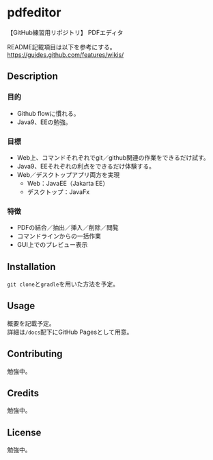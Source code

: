 # pdfeditor
【GitHub練習用リポジトリ】
PDFエディタ

README記載項目は以下を参考にする。  
https://guides.github.com/features/wikis/

## Description
### 目的
- Github flowに慣れる。
- Java9、EEの勉強。

### 目標
- Web上、コマンドそれぞれでgit／github関連の作業をできるだけ試す。
- Java9、EEそれぞれの利点をできるだけ体験する。
- Web／デスクトップアプリ両方を実現
    - Web：JavaEE（Jakarta EE）
    - デスクトップ：JavaFx

### 特徴
- PDFの結合／抽出／挿入／削除／閲覧
- コマンドラインからの一括作業
- GUI上でのプレビュー表示

## Installation
`git clone`と`gradle`を用いた方法を予定。

## Usage
概要を記載予定。  
詳細は`/docs`配下にGitHub Pagesとして用意。

## Contributing
勉強中。

## Credits
勉強中。

## License
勉強中。
